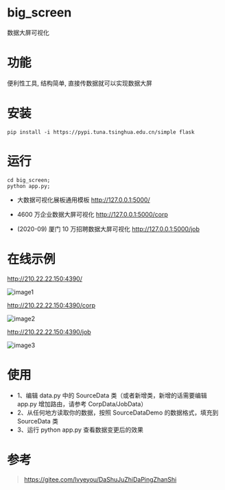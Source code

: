 # big_screen
数据大屏可视化

# 功能

便利性工具, 结构简单, 直接传数据就可以实现数据大屏

# 安装

```
pip install -i https://pypi.tuna.tsinghua.edu.cn/simple flask
```

# 运行

```
cd big_screen;
python app.py;
```

* 大数据可视化展板通用模板 http://127.0.0.1:5000/        

* 4600 万企业数据大屏可视化 http://127.0.0.1:5000/corp    

* (2020-09) 厦门 10 万招聘数据大屏可视化 http://127.0.0.1:5000/job    

# 在线示例
http://210.22.22.150:4390/

![image1](https://user-images.githubusercontent.com/51977051/111063705-310c4200-84eb-11eb-9bb6-dfd187c4014b.png)

http://210.22.22.150:4390/corp

![image2](https://user-images.githubusercontent.com/51977051/111063695-22be2600-84eb-11eb-96d0-33d873584563.png)

http://210.22.22.150:4390/job

![image3](https://user-images.githubusercontent.com/51977051/111063699-2b166100-84eb-11eb-8913-840745c8e0a7.png)

# 使用

- 1、编辑 data.py 中的 SourceData 类（或者新增类，新增的话需要编辑 app.py 增加路由，请参考 CorpData/JobData）
- 2、从任何地方读取你的数据，按照 SourceDataDemo 的数据格式，填充到 SourceData 类
- 3、运行 python app.py 查看数据变更后的效果

# 参考

> https://gitee.com/lvyeyou/DaShuJuZhiDaPingZhanShi
